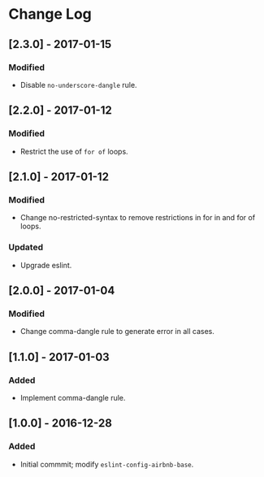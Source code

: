 # Change Log

## [2.3.0] - 2017-01-15

### Modified
- Disable `no-underscore-dangle` rule.


## [2.2.0] - 2017-01-12

### Modified
- Restrict the use of `for of` loops.


## [2.1.0] - 2017-01-12

### Modified
- Change no-restricted-syntax to remove restrictions in for in and for of loops.

### Updated
- Upgrade eslint.


## [2.0.0] - 2017-01-04

### Modified
- Change comma-dangle rule to generate error in all cases.


## [1.1.0] - 2017-01-03

### Added
- Implement comma-dangle rule.


## [1.0.0] - 2016-12-28

### Added
 - Initial commmit; modify `eslint-config-airbnb-base`.
